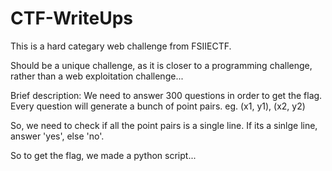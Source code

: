 # CTF-WriteUps

This is a hard categary web challenge from FSIIECTF.

Should be a unique challenge, as it is closer to a programming challenge, rather than a web exploitation challenge...

Brief description: We need to answer 300 questions in order to get the flag. 
Every question will generate a bunch of point pairs. eg. (x1, y1), (x2, y2)

So, we need to check if all the point pairs is a single line. 
If its a sinlge line, answer 'yes', else 'no'.

So to get the flag, we made a python script...
